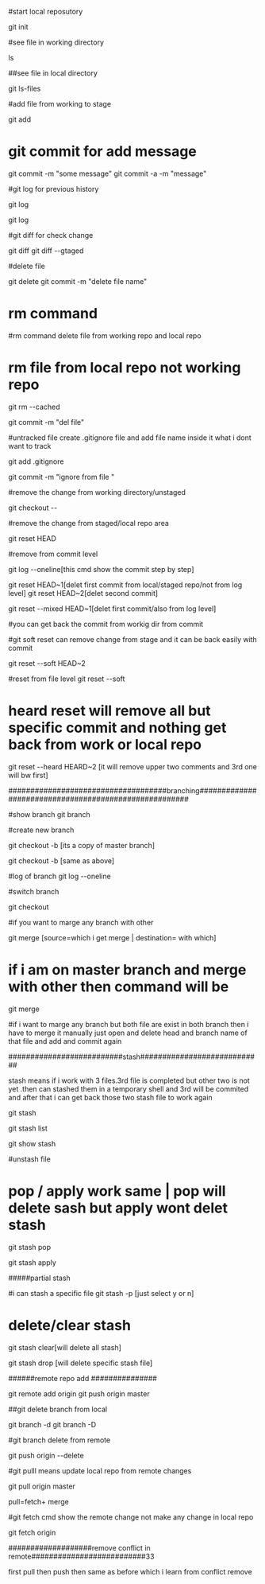 
#start local reposutory

git init

#see file in working directory

ls

##see file in local directory

git ls-files

#add file from working to stage 

git add <file name>

# git commit for add message

git commit -m "some message"
git commit -a -m "message"

#git log for previous history

git log <file name>

git log

#git diff for check change

git diff <file name>
git diff --gtaged <filename>

#delete file 

git delete <file name>
git commit -m "delete file name"

# rm command
#rm command delete file from working repo  and local repo
# rm file from local repo not working repo

git rm --cached <filename>
  
git commit -m "del file"

#untracked file
create .gitignore file and add file name inside it what i dont want to track

git add .gitignore

git commit -m "ignore from file <file name>"
  

#remove the change from working directory/unstaged

git checkout --<filename>

#remove the change from staged/local repo area

git reset HEAD <file name>

#remove from commit level

git log --oneline[this cmd show the commit step by step]

git reset HEAD~1[delet first commit from local/staged  repo/not from log level]
git reset HEAD~2[delet  second commit]

git reset --mixed  HEAD~1[delet first commit/also from log level]

#you can get back the commit from workig dir from commit


#git soft reset can remove change from stage and it can be back easily with commit

git reset --soft HEAD~2

#reset from file level
git reset --soft <filename>

# heard reset will remove all but specific commit and nothing get back from work or local repo
git reset --heard HEARD~2 [it will remove upper two comments and 3rd one will bw first]



####################################branching######################################################

#show branch
git branch

#create new branch

git checkout -b <branch name>[its a copy of master branch]

git checkout -b <new branch> <master branch>[same as above]


#log of branch
git log --oneline <branch name>

#switch branch

git checkout <branchname>

#if you want to marge any branch with other

git merge <source branch> <destination branch>[source=which i get merge | destination= with which]

# if i am on master branch and merge with other then command will be

git merge <branch what i want to marge>

#if i want to marge any branch but both file are exist in both branch then i have to merge it manually
just open and delete head and branch name of that file and add and commit again



##########################stash############################

stash means if i work with 3 files.3rd file is completed but other two is not yet .then can stashed them in a temporary shell and 3rd will be commited and after that i can get back those two stash file to work again

git stash

git stash list

git show stash

#unstash file
# pop / apply work same | pop will delete sash but apply wont delet stash
git stash pop <stash number>

git stash apply  <stash number>

#####partial stash

#i can stash a specific file 
git stash -p [just select y or n]

# delete/clear stash

git stash clear[will delete all stash]

git stash drop <stash id>[will delete specific stash file]

######remote repo add ###############

git remote add origin <repo link>
git push origin master

##git delete branch from local

git branch -d <branch name>
git branch -D <branch name>

#git branch delete from remote

git push origin --delete <branch name>

#git pulll means update local repo from remote changes

git pull origin master

pull=fetch+ merge

#git fetch cmd show the remote change not make any change in local repo

git fetch  origin 

###################remove conflict in remote##########################33

first pull then push
then same as before which i learn from conflict remove




























































